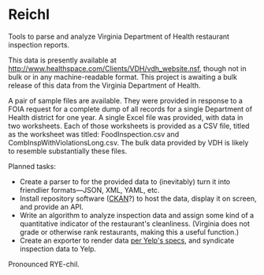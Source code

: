Reichl
======

Tools to parse and analyze Virginia Department of Health restaurant inspection reports.

This data is presently available at http://www.healthspace.com/Clients/VDH/vdh_website.nsf, though not in bulk or in any machine-readable format. This project is awaiting a bulk release of this data from the Virginia Department of Health.

A pair of sample files are available. They were provided in response to a FOIA request for a complete dump of all records for a single Department of Health district for one year. A single Excel file was provided, with data in two worksheets. Each of those worksheets is provided as a CSV file, titled as the worksheet was titled: FoodInspection.csv and CombInspWithViolationsLong.csv. The bulk data provided by VDH is likely to resemble substantially these files.

Planned tasks:

* Create a parser to for the provided data to (inevitably) turn it into friendlier formats—JSON, XML, YAML, etc.
* Install repository software ([CKAN](http://ckan.org/)?) to host the data, display it on screen, and provide an API.
* Write an algorithm to analyze inspection data and assign some kind of a quantitative indicator of the restaurant's cleanliness. (Virginia does not grade or otherwise rank restaurants, making this a useful function.)
* Create an exporter to render data [per Yelp's specs](http://www.yelp.com/healthscores), and syndicate inspection data to Yelp.

Pronounced RYE-chil.
